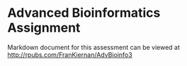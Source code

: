 # Advanced Bioinformatics Assignment
Markdown document for this assessment can be viewed at http://rpubs.com/FranKiernan/AdvBioinfo3
